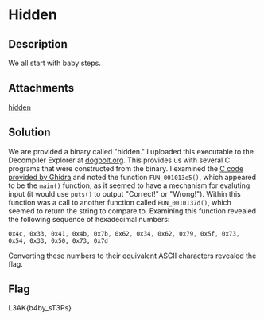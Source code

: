 # Hidden

## Description

We all start with baby steps.

## Attachments

[hidden](https://github.com/L3AK-TEAM/L3akCTF-2024-public/blob/main/rev/hidden/dist/hidden)

## Solution

We are provided a binary called "hidden." I uploaded this executable to the Decompiler Explorer at
[dogbolt.org](https://dogbolt.org/). This provides us with several C programs that were constructed from the binary. I
examined the [C code provided by Ghidra](https://github.com/rstacks/L3akCTF2024-writeup/blob/master/REV/Hidden/decompiled_binary.txt) and noted the function <code>FUN_001013e5()</code>, which appeared to be
the <code>main()</code> function, as it seemed to have a mechanism for evaluting input (it would use <code>puts()</code> to 
output "Correct!" or "Wrong!"). Within this function was a call to another function called
<code>FUN_0010137d()</code>, which seemed to return the string to compare to. Examining this function revealed the
following sequence of hexadecimal numbers:

```
0x4c, 0x33, 0x41, 0x4b, 0x7b, 0x62, 0x34, 0x62, 0x79, 0x5f, 0x73, 0x54, 0x33, 0x50, 0x73, 0x7d
```

Converting these numbers to their equivalent ASCII characters revealed the flag.

## Flag

L3AK{b4by_sT3Ps}
